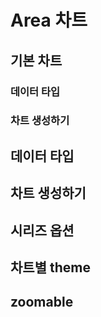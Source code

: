 # Area 차트


## 기본 차트

### 데이터 타입



### 차트 생성하기 








## 데이터 타입





## 차트 생성하기



## 시리즈 옵션




## 차트별 theme



## zoomable
